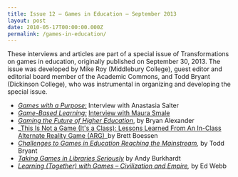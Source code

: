```yaml
---
title: Issue 12 – Games in Education – September 2013
layout: post
date: 2010-05-17T00:00:00.000Z
permalink: /games-in-education/
---
```


These interviews and articles are part of a special issue of Transformations on games in education, originally published on September 30, 2013\. The issue was developed by Mike Roy (Middlebury College), guest editor and editorial board member of the Academic Commons, and Todd Bryant (Dickinson College), who was instrumental in organizing and developing the special issue.

- [_Games with a Purpose_](http://www.academiccommons.org/games-with-a-purpose-interview-with-anastasia-salter/ "Games with a Purpose: Interview with Anastasia Salter")[_:_](http://www.academiccommons.org/2014/07/24/games-with-a-purpose-interview-with-anastasia-salter/ "Games with a Purpose: Interview with Anastasia Salter") Interview with Anastasia Salter
- _[Game-Based Learning:](http://www.academiccommons.org/game-based-learning-interview-with-maura-smale/)_ [Interview with Maura Smale](http://www.academiccommons.org/2014/07/22/game-based-learning-interview-with-maura-smale/)
- _[Gaming the Future of Higher Education](http://www.academiccommons.org/gaming-the-future-of-higher-education/ "Gaming the future of higher education")_, by Bryan Alexander
- _[This Is Not a Game (It's a Class): Lessons Learned From An In-Class Alternate Reality Game (ARG)](http://www.academiccommons.org/this-is-not-a-game-its-a-class-lessons-learned-from-an-in-class-alternate-reality-game-arg/ "This Is Not a Game (It’s a Class): Lessons Learned From An In-Class Alternate Reality Game (ARG)")_by Brett Boessen
- _[Challenges to Games in Education Reaching the Mainstream](http://www.academiccommons.org/challenges-to-games-in-education-reaching-the-mainstream/ "Challenges to Games in Education Reaching the Mainstream"),_ by Todd Bryant
- _[Taking Games in Libraries Seriously](http://www.academiccommons.org/taking-games-in-libraries-seriously/ "Taking Games in Libraries Seriously")_ by Andy Burkhardt
- _[Learning (Together) with Games – Civilization and Empire](http://www.academiccommons.org/learning-together-with-games-civilization-and-empire/),_ by Ed Webb
